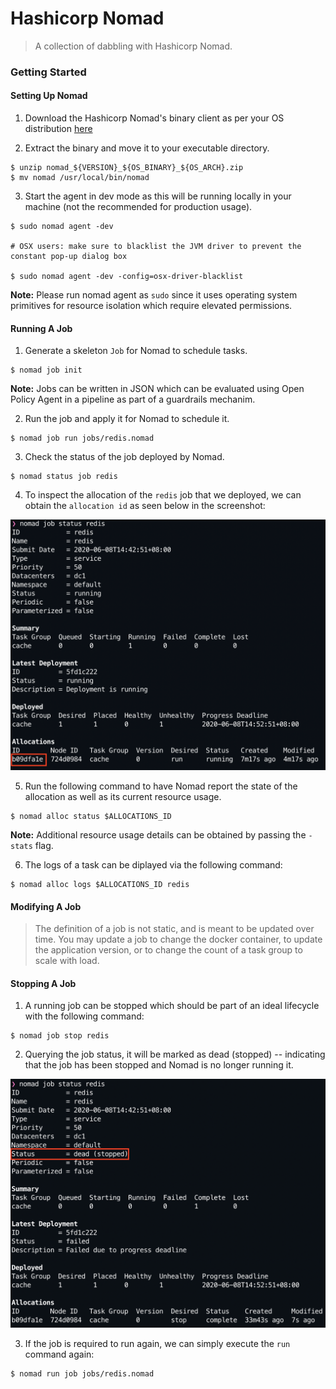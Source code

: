 # Hashicorp Nomad

> A collection of dabbling with Hashicorp Nomad.

### Getting Started

#### Setting Up Nomad

1. Download the Hashicorp Nomad's binary client as per your OS distribution [here](https://www.nomadproject.io/downloads/)

2. Extract the binary and move it to your executable directory.
```
$ unzip nomad_${VERSION}_${OS_BINARY}_${OS_ARCH}.zip
$ mv nomad /usr/local/bin/nomad
```

3. Start the agent in dev mode as this will be running locally in your machine (not the recommended for production usage). 

```
$ sudo nomad agent -dev

# OSX users: make sure to blacklist the JVM driver to prevent the constant pop-up dialog box

$ sudo nomad agent -dev -config=osx-driver-blacklist
```

**Note:** Please run nomad agent as `sudo` since it uses operating system primitives for resource isolation which require elevated permissions.

#### Running A Job

1. Generate a skeleton `Job` for Nomad to schedule tasks.
```
$ nomad job init
```

**Note:** Jobs can be written in JSON which can be evaluated using Open Policy Agent in a pipeline as part of a guardrails mechanim.

2. Run the job and apply it for Nomad to schedule it.
```
$ nomad job run jobs/redis.nomad
```

3. Check the status of the job deployed by Nomad.
```
$ nomad status job redis
```

4. To inspect the allocation of the `redis` job that we deployed, we can obtain the `allocation id` as seen below in the screenshot:

![Redis Job Allocation ID](images/nomad-job-allocation-id.png)

5. Run the following command  to have Nomad report the state of the allocation as well as its current resource usage.
```
$ nomad alloc status $ALLOCATIONS_ID
```

**Note:** Additional resource usage details can be obtained by passing the `-stats` flag.

6. The logs of a task can be diplayed via the following command:
```
$ nomad alloc logs $ALLOCATIONS_ID redis
```

#### Modifying A Job

> The definition of a job is not static, and is meant to be updated over time. You may update a job to change the docker container, to update the application version, or to change the count of a task group to scale with load.


#### Stopping A Job

1. A running job can be stopped which should be part of an ideal lifecycle with the following command:
```
$ nomad job stop redis
```

2. Querying the job status, it will be marked as dead (stopped) -- indicating that the job has been stopped and Nomad is no longer running it.

![Status of Stopped Nomad Job](images/dead-nomad-job-status.png)

3. If the job is required to run again, we can simply execute the `run` command again:
```
$ nomad run job jobs/redis.nomad
```